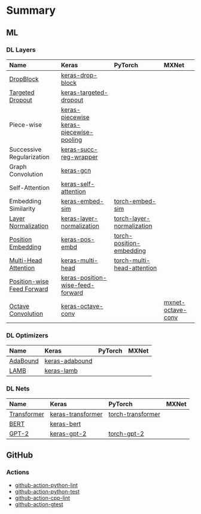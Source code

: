 Summary
=======

## ML

### DL Layers

Name | Keras | PyTorch | MXNet 
:----|:------|:--------|:-----
[DropBlock](https://arxiv.org/pdf/1810.12890.pdf)|[keras-drop-block](https://github.com/CyberZHG/keras-drop-block)||
[Targeted Dropout](https://openreview.net/pdf?id=HkghWScuoQ)|[keras-targeted-dropout](https://github.com/CyberZHG/keras-targeted-dropout)||
Piece-wise|[keras-piecewise](https://github.com/CyberZHG/keras-piecewise)<br>[keras-piecewise-pooling](https://github.com/CyberZHG/keras-piecewise-pooling)||
Successive Regularization|[keras-succ-reg-wrapper](https://github.com/CyberZHG/keras-succ-reg-wrapper)||
Graph Convolution|[keras-gcn](https://github.com/CyberZHG/keras-gcn)||
Self-Attention|[keras-self-attention](https://github.com/CyberZHG/keras-self-attention)||
Embedding Similarity|[keras-embed-sim](https://github.com/CyberZHG/keras-embed-sim)|[torch-embed-sim](https://github.com/CyberZHG/torch-embed-sim)|
[Layer Normalization](https://arxiv.org/pdf/1607.06450.pdf)|[keras-layer-normalization](https://github.com/CyberZHG/keras-layer-normalization)|[torch-layer-normalization](https://github.com/CyberZHG/torch-layer-normalization)|
[Position Embedding]((https://arxiv.org/pdf/1706.03762.pdf))|[keras-pos-embd](https://github.com/CyberZHG/keras-pos-embd)|[torch-position-embedding](https://github.com/CyberZHG/torch-position-embedding)|
[Multi-Head Attention]((https://arxiv.org/pdf/1706.03762.pdf))|[keras-multi-head](https://github.com/CyberZHG/keras-multi-head)|[torch-multi-head-attention](https://github.com/CyberZHG/torch-multi-head-attention)|
[Position-wise Feed Forward](https://github.com/CyberZHG/keras-position-wise-feed-forward)|[keras-position-wise-feed-forward](https://github.com/CyberZHG/keras-position-wise-feed-forward)||
[Octave Convolution](https://arxiv.org/pdf/1904.05049.pdf)|[keras-octave-conv](https://github.com/CyberZHG/keras-octave-conv)| |[mxnet-octave-conv](https://github.com/CyberZHG/mxnet-octave-conv)

### DL Optimizers

Name | Keras | PyTorch | MXNet 
:----|:------|:--------|:-----
[AdaBound](https://github.com/Luolc/AdaBound)|[keras-adabound](https://github.com/CyberZHG/keras-adabound)||
[LAMB](https://arxiv.org/pdf/1904.00962.pdf)|[keras-lamb](https://github.com/CyberZHG/keras-lamb)||

### DL Nets

Name | Keras | PyTorch | MXNet 
:----|:------|:--------|:-----
[Transformer](https://arxiv.org/pdf/1706.03762.pdf)|[keras-transformer](https://github.com/CyberZHG/keras-transformer)|[torch-transformer](https://github.com/CyberZHG/torch-transformer)|
[BERT](https://arxiv.org/pdf/1810.04805.pdf)|[keras-bert](https://github.com/CyberZHG/keras-bert)||
[GPT-2](https://d4mucfpksywv.cloudfront.net/better-language-models/language-models.pdf)|[keras-gpt-2](https://github.com/CyberZHG/keras-gpt-2)|[torch-gpt-2](https://github.com/CyberZHG/torch-gpt-2)|

## GitHub

### Actions

* [github-action-python-lint](https://github.com/CyberZHG/github-action-python-lint)
* [github-action-python-test](https://github.com/CyberZHG/github-action-python-test)
* [github-action-cpp-lint](https://github.com/CyberZHG/github-action-cpp-lint)
* [github-action-gtest](https://github.com/CyberZHG/github-action-gtest)
